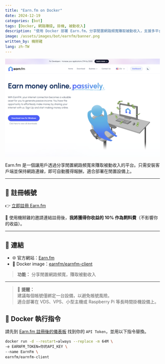 ```yaml
---
title: "Earn.fm on Docker"
date: 2024-12-19
categories: [bot]
tags: [Docker, 網路賺錢, 掛機, 被動收入]
description: "使用 Docker 部署 Earn.fm，分享閒置網路頻寬賺取被動收入，支援多平台運行，註冊即享推薦獎勵。"
image: /assets/images/bot/earnfm/banner.png
written_by: 機掰雞
lang: zh-TW
---
```


![Earn.fm 封面圖](/assets/images/bot/earnfm/banner.png)

Earn.fm 是一個讓用戶透過分享閒置網路頻寬來賺取被動收入的平台。只需安裝客戶端並保持網路連線，即可自動獲得報酬，適合部署在閒置設備上。

---

## 📝 註冊帳號

👉 [立即註冊 Earn.fm](https://earn.fm/ref/YAMAZTYC)

🎉 使用機掰雞的邀請連結註冊後，**我將獲得你收益的 10% 作為飼料費**（不影響你的收益）。

---

## 🔗 連結

- 🌐 官方網站：[Earn.fm](https://earn.fm/en/)
- 🐳 Docker image：[earnfm/earnfm-client](https://hub.docker.com/r/earnfm/earnfm-client)
> **功能：** 分享閒置網路頻寬，賺取被動收入

---

> 🔔 **提醒：**  
> 建議每個帳號僅綁定一台設備，以避免帳號風險。  
> 適合部署在 VDS、VPS、小型主機或 Raspberry Pi 等長時間掛機設備上。


## 🐳 Docker 執行指令

請先到 [Earn.fm 註冊後的儀表板](https://earn.fm/ref/YAMAZTYC) 找到你的 `API Token`，並用以下指令替換。

```bash
docker run -d --restart=always --replace -m 64M \
-e EARNFM_TOKEN=你的API_KEY \
--name EarnFm \
earnfm/earnfm-client
```
